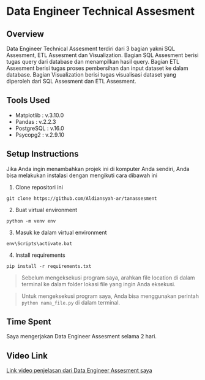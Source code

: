 # Data Engineer Technical Assesment

## Overview

Data Engineer Technical Assesment terdiri dari 3 bagian yakni SQL Assesment, ETL Assesment dan Visualization. Bagian SQL Assesment berisi tugas query dari database dan menampilkan hasil query. Bagian ETL Assesment berisi tugas proses pembersihan dan input dataset ke dalam database. Bagian Visualization berisi tugas visualisasi dataset yang diperoleh dari SQL Assesment dan ETL Assesment.

## Tools Used

- Matplotlib : v.3.10.0
- Pandas : v.2.2.3
- PostgreSQL : v.16.0
- Psycopg2 : v.2.9.10

## Setup Instructions

Jika Anda ingin menambahkan projek ini di komputer Anda sendiri, Anda bisa melakukan instalasi dengan mengikuti cara dibawah ini

1. Clone repositori ini

```
git clone https://github.com/Aldiansyah-ar/tanassesment
```

2. Buat virtual environment

```
python -m venv env
```

3. Masuk ke dalam virtual environment

```
env\Scripts\activate.bat
```

4. Install requirements

```
pip install -r requirements.txt
```
> Sebelum mengeksekusi program saya, arahkan file location di dalam terminal ke dalam folder lokasi file yang ingin Anda eksekusi.

> Untuk mengeksekusi program saya, Anda bisa menggunakan perintah `python nama_file.py` di dalam terminal.

## Time Spent

Saya mengerjakan Data Engineer Assesment selama 2 hari. 

## Video Link

[Link video penjelasan dari Data Engineer Assesment saya](https://youtu.be/3WfCC1YsXz0)